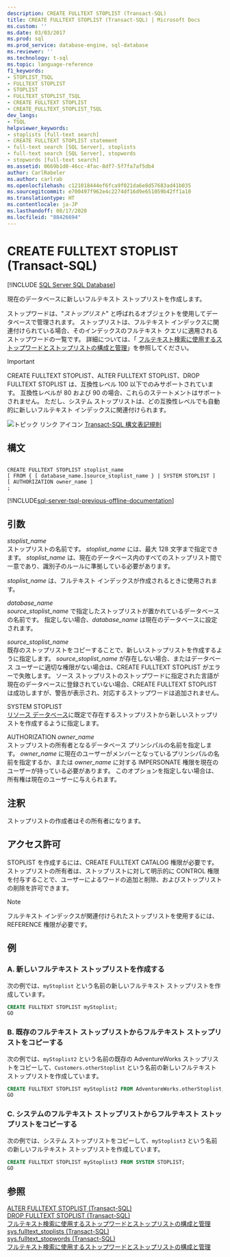 ```yaml
---
description: CREATE FULLTEXT STOPLIST (Transact-SQL)
title: CREATE FULLTEXT STOPLIST (Transact-SQL) | Microsoft Docs
ms.custom: ''
ms.date: 03/03/2017
ms.prod: sql
ms.prod_service: database-engine, sql-database
ms.reviewer: ''
ms.technology: t-sql
ms.topic: language-reference
f1_keywords:
- STOPLIST_TSQL
- FULLTEXT STOPLIST
- STOPLIST
- FULLTEXT_STOPLIST_TSQL
- CREATE FULLTEXT STOPLIST
- CREATE_FULLTEXT_STOPLIST_TSQL
dev_langs:
- TSQL
helpviewer_keywords:
- stoplists [full-text search]
- CREATE FULLTEXT STOPLIST statement
- full-text search [SQL Server], stoplists
- full-text search [SQL Server], stopwords
- stopwords [full-text search]
ms.assetid: 0669b1d0-46cc-4fac-8df7-5f7fa7af5db4
author: CarlRabeler
ms.author: carlrab
ms.openlocfilehash: c121018444ef6fca9f021da6e8d57683ad41b035
ms.sourcegitcommit: e700497f962e4c2274df16d9e651059b42ff1a10
ms.translationtype: HT
ms.contentlocale: ja-JP
ms.lasthandoff: 08/17/2020
ms.locfileid: "88426694"
---
```

# <a name="create-fulltext-stoplist-transact-sql"></a>CREATE FULLTEXT STOPLIST (Transact-SQL)
[!INCLUDE [SQL Server SQL Database](../../includes/applies-to-version/sql-asdb.md)]

  現在のデータベースに新しいフルテキスト ストップリストを作成します。  
  
 ストップワードは、"*ストップリスト*" と呼ばれるオブジェクトを使用してデータベースで管理されます。 ストップリストは、フルテキスト インデックスに関連付けられている場合、そのインデックスのフルテキスト クエリに適用されるストップワードの一覧です。 詳細については、「 [フルテキスト検索に使用するストップワードとストップリストの構成と管理](../../relational-databases/search/configure-and-manage-stopwords-and-stoplists-for-full-text-search.md)」を参照してください。  
  
> [!IMPORTANT]  
>  CREATE FULLTEXT STOPLIST、ALTER FULLTEXT STOPLIST、DROP FULLTEXT STOPLIST は、互換性レベル 100 以下でのみサポートされています。 互換性レベルが 80 および 90 の場合、これらのステートメントはサポートされません。 ただし、システム ストップリストは、どの互換性レベルでも自動的に新しいフルテキスト インデックスに関連付けられます。  
  
 ![トピック リンク アイコン](../../database-engine/configure-windows/media/topic-link.gif "トピック リンク アイコン") [Transact-SQL 構文表記規則](../../t-sql/language-elements/transact-sql-syntax-conventions-transact-sql.md)  
  
## <a name="syntax"></a>構文  
  
```syntaxsql
  
CREATE FULLTEXT STOPLIST stoplist_name  
[ FROM { [ database_name.]source_stoplist_name } | SYSTEM STOPLIST ]  
[ AUTHORIZATION owner_name ]  
;  
```  

[!INCLUDE[sql-server-tsql-previous-offline-documentation](../../includes/sql-server-tsql-previous-offline-documentation.md)]

## <a name="arguments"></a>引数
 *stoplist_name*  
 ストップリストの名前です。 *stoplist_name* には、最大 128 文字まで指定できます。 *stoplist_name* は、現在のデータベース内のすべてのストップリスト間で一意であり、識別子のルールに準拠している必要があります。  
  
 *stoplist_name* は、フルテキスト インデックスが作成されるときに使用されます。  
  
 *database_name*  
 *source_stoplist_name* で指定したストップリストが置かれているデータベースの名前です。 指定しない場合、*database_name* は現在のデータベースに設定されます。  
  
 *source_stoplist_name*  
 既存のストップリストをコピーすることで、新しいストップリストを作成するように指定します。 *source_stoplist_name* が存在しない場合、またはデータベース ユーザーに適切な権限がない場合は、CREATE FULLTEXT STOPLIST がエラーで失敗します。 ソース ストップリストのストップワードに指定された言語が現在のデータベースに登録されていない場合、CREATE FULLTEXT STOPLIST は成功しますが、警告が表示され、対応するストップワードは追加されません。  
  
 SYSTEM STOPLIST  
 [リソース データベース](../../relational-databases/databases/resource-database.md)に既定で存在するストップリストから新しいストップリストを作成するように指定します。  
  
 AUTHORIZATION *owner_name*  
 ストップリストの所有者となるデータベース プリンシパルの名前を指定します。 *owner_name* に現在のユーザーがメンバーとなっているプリンシパルの名前を指定するか、または *owner_name* に対する IMPERSONATE 権限を現在のユーザーが持っている必要があります。 このオプションを指定しない場合は、所有権は現在のユーザーに与えられます。  
  
## <a name="remarks"></a>注釈  
 ストップリストの作成者はその所有者になります。  
  
## <a name="permissions"></a>アクセス許可  
 STOPLIST を作成するには、CREATE FULLTEXT CATALOG 権限が必要です。 ストップリストの所有者は、ストップリストに対して明示的に CONTROL 権限を付与することで、ユーザーによるワードの追加と削除、およびストップリストの削除を許可できます。  
  
> [!NOTE]  
>  フルテキスト インデックスが関連付けられたストップリストを使用するには、REFERENCE 権限が必要です。  
  
## <a name="examples"></a>例  
  
### <a name="a-creating-a-new-full-text-stoplist"></a>A. 新しいフルテキスト ストップリストを作成する  
 次の例では、`myStoplist` という名前の新しいフルテキスト ストップリストを作成しています。  
  
```sql  
CREATE FULLTEXT STOPLIST myStoplist;  
GO  
```  
  
### <a name="b-copying-a-full-text-stoplist-from-an-existing-full-text-stoplist"></a>B. 既存のフルテキスト ストップリストからフルテキスト ストップリストをコピーする  
 次の例では、`myStoplist2` という名前の既存の AdventureWorks ストップリストをコピーして、`Customers.otherStoplist` という名前の新しいフルテキスト ストップリストを作成しています。  
  
```sql  
CREATE FULLTEXT STOPLIST myStoplist2 FROM AdventureWorks.otherStoplist;  
GO  
```  
  
### <a name="c-copying-a-full-text-stoplist-from-the-system-full-text-stoplist"></a>C. システムのフルテキスト ストップリストからフルテキスト ストップリストをコピーする  
 次の例では、システム ストップリストをコピーして、`myStoplist3` という名前の新しいフルテキスト ストップリストを作成しています。  
  
```sql  
CREATE FULLTEXT STOPLIST myStoplist3 FROM SYSTEM STOPLIST;  
GO  
```  
  
## <a name="see-also"></a>参照  
 [ALTER FULLTEXT STOPLIST &#40;Transact-SQL&#41;](../../t-sql/statements/alter-fulltext-stoplist-transact-sql.md)   
 [DROP FULLTEXT STOPLIST &#40;Transact-SQL&#41;](../../t-sql/statements/drop-fulltext-stoplist-transact-sql.md)   
 [フルテキスト検索に使用するストップワードとストップリストの構成と管理](../../relational-databases/search/configure-and-manage-stopwords-and-stoplists-for-full-text-search.md)   
 [sys.fulltext_stoplists &#40;Transact-SQL&#41;](../../relational-databases/system-catalog-views/sys-fulltext-stoplists-transact-sql.md)   
 [sys.fulltext_stopwords &#40;Transact-SQL&#41;](../../relational-databases/system-catalog-views/sys-fulltext-stopwords-transact-sql.md)   
 [フルテキスト検索に使用するストップワードとストップリストの構成と管理](../../relational-databases/search/configure-and-manage-stopwords-and-stoplists-for-full-text-search.md)  
  
  
